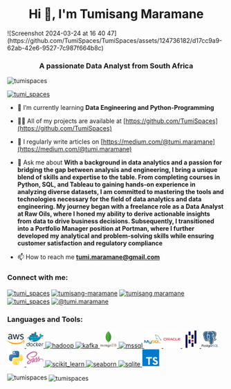 <h1 align="center">Hi 👋, I'm Tumisang Maramane</h1>
![Screenshot 2024-03-24 at 16 40 47](https://github.com/TumiSpaces/TumiSpaces/assets/124736182/d17cc9a9-62ab-42e6-9527-7c987f664b8c)

<h3 align="center">A passionate Data Analyst from South Africa</h3>

<p align="left"> <img src="https://komarev.com/ghpvc/?username=tumispaces&label=Profile%20views&color=0e75b6&style=flat" alt="tumispaces" /> </p>

<p align="left"> <a href="https://twitter.com/tumi_spaces" target="blank"><img src="https://img.shields.io/twitter/follow/tumi_spaces?logo=twitter&style=for-the-badge" alt="tumi_spaces" /></a> </p>

- 🌱 I’m currently learning **Data Engineering and Python-Programming**

- 👨‍💻 All of my projects are available at [https://github.com/TumiSpaces](https://github.com/TumiSpaces)

- 📝 I regularly write articles on [https://medium.com/@tumi.maramane](https://medium.com/@tumi.maramane)

- 💬 Ask me about **With a background in data analytics and a passion for bridging the gap between analysis and engineering, I bring a unique blend of skills and expertise to the table. From completing courses in Python, SQL, and Tableau to gaining hands-on experience in analyzing diverse datasets, I am committed to mastering the tools and technologies necessary for the field of data analytics and data engineering. My journey began with a freelance role as a Data Analyst at Raw Oils, where I honed my ability to derive actionable insights from data to drive business decisions. Subsequently, I transitioned into a Portfolio Manager position at Portman, where I further developed my analytical and problem-solving skills while ensuring customer satisfaction and regulatory compliance**

- 📫 How to reach me **tumi.maramane@gmail.com**

<h3 align="left">Connect with me:</h3>
<p align="left">
<a href="https://twitter.com/tumi_spaces" target="blank"><img align="center" src="https://raw.githubusercontent.com/rahuldkjain/github-profile-readme-generator/master/src/images/icons/Social/twitter.svg" alt="tumi_spaces" height="30" width="40" /></a>
<a href="https://linkedin.com/in/tumisang-maramane" target="blank"><img align="center" src="https://raw.githubusercontent.com/rahuldkjain/github-profile-readme-generator/master/src/images/icons/Social/linked-in-alt.svg" alt="tumisang-maramane" height="30" width="40" /></a>
<a href="https://kaggle.com/tumisang maramane" target="blank"><img align="center" src="https://raw.githubusercontent.com/rahuldkjain/github-profile-readme-generator/master/src/images/icons/Social/kaggle.svg" alt="tumisang maramane" height="30" width="40" /></a>
<a href="https://instagram.com/tumi_spaces" target="blank"><img align="center" src="https://raw.githubusercontent.com/rahuldkjain/github-profile-readme-generator/master/src/images/icons/Social/instagram.svg" alt="tumi_spaces" height="30" width="40" /></a>
<a href="https://medium.com/@tumi.maramane" target="blank"><img align="center" src="https://raw.githubusercontent.com/rahuldkjain/github-profile-readme-generator/master/src/images/icons/Social/medium.svg" alt="@tumi.maramane" height="30" width="40" /></a>
</p>

<h3 align="left">Languages and Tools:</h3>
<p align="left"> <a href="https://aws.amazon.com" target="_blank" rel="noreferrer"> <img src="https://raw.githubusercontent.com/devicons/devicon/master/icons/amazonwebservices/amazonwebservices-original-wordmark.svg" alt="aws" width="40" height="40"/> </a> <a href="https://www.docker.com/" target="_blank" rel="noreferrer"> <img src="https://raw.githubusercontent.com/devicons/devicon/master/icons/docker/docker-original-wordmark.svg" alt="docker" width="40" height="40"/> </a> <a href="https://hadoop.apache.org/" target="_blank" rel="noreferrer"> <img src="https://www.vectorlogo.zone/logos/apache_hadoop/apache_hadoop-icon.svg" alt="hadoop" width="40" height="40"/> </a> <a href="https://kafka.apache.org/" target="_blank" rel="noreferrer"> <img src="https://www.vectorlogo.zone/logos/apache_kafka/apache_kafka-icon.svg" alt="kafka" width="40" height="40"/> </a> <a href="https://www.mongodb.com/" target="_blank" rel="noreferrer"> <img src="https://raw.githubusercontent.com/devicons/devicon/master/icons/mongodb/mongodb-original-wordmark.svg" alt="mongodb" width="40" height="40"/> </a> <a href="https://www.microsoft.com/en-us/sql-server" target="_blank" rel="noreferrer"> <img src="https://www.svgrepo.com/show/303229/microsoft-sql-server-logo.svg" alt="mssql" width="40" height="40"/> </a> <a href="https://www.mysql.com/" target="_blank" rel="noreferrer"> <img src="https://raw.githubusercontent.com/devicons/devicon/master/icons/mysql/mysql-original-wordmark.svg" alt="mysql" width="40" height="40"/> </a> <a href="https://www.oracle.com/" target="_blank" rel="noreferrer"> <img src="https://raw.githubusercontent.com/devicons/devicon/master/icons/oracle/oracle-original.svg" alt="oracle" width="40" height="40"/> </a> <a href="https://pandas.pydata.org/" target="_blank" rel="noreferrer"> <img src="https://raw.githubusercontent.com/devicons/devicon/2ae2a900d2f041da66e950e4d48052658d850630/icons/pandas/pandas-original.svg" alt="pandas" width="40" height="40"/> </a> <a href="https://www.postgresql.org" target="_blank" rel="noreferrer"> <img src="https://raw.githubusercontent.com/devicons/devicon/master/icons/postgresql/postgresql-original-wordmark.svg" alt="postgresql" width="40" height="40"/> </a> <a href="https://www.python.org" target="_blank" rel="noreferrer"> <img src="https://raw.githubusercontent.com/devicons/devicon/master/icons/python/python-original.svg" alt="python" width="40" height="40"/> </a> <a href="https://sass-lang.com" target="_blank" rel="noreferrer"> <img src="https://raw.githubusercontent.com/devicons/devicon/master/icons/sass/sass-original.svg" alt="sass" width="40" height="40"/> </a> <a href="https://scikit-learn.org/" target="_blank" rel="noreferrer"> <img src="https://upload.wikimedia.org/wikipedia/commons/0/05/Scikit_learn_logo_small.svg" alt="scikit_learn" width="40" height="40"/> </a> <a href="https://seaborn.pydata.org/" target="_blank" rel="noreferrer"> <img src="https://seaborn.pydata.org/_images/logo-mark-lightbg.svg" alt="seaborn" width="40" height="40"/> </a> <a href="https://www.sqlite.org/" target="_blank" rel="noreferrer"> <img src="https://www.vectorlogo.zone/logos/sqlite/sqlite-icon.svg" alt="sqlite" width="40" height="40"/> </a> <a href="https://www.typescriptlang.org/" target="_blank" rel="noreferrer"> <img src="https://raw.githubusercontent.com/devicons/devicon/master/icons/typescript/typescript-original.svg" alt="typescript" width="40" height="40"/> </a> </p>

<p><img align="left" src="https://github-readme-stats.vercel.app/api/top-langs?username=tumispaces&show_icons=true&locale=en&layout=compact" alt="tumispaces" /></p>

<p>&nbsp;<img align="center" src="https://github-readme-stats.vercel.app/api?username=tumispaces&show_icons=true&locale=en" alt="tumispaces" /></p>
